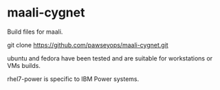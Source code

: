 # maali-cygnet
Build files for maali. 

git clone https://github.com/pawseyops/maali-cygnet.git

ubuntu and fedora have been tested and are suitable for workstations or VMs builds.

rhel7-power is specific to IBM Power systems.

